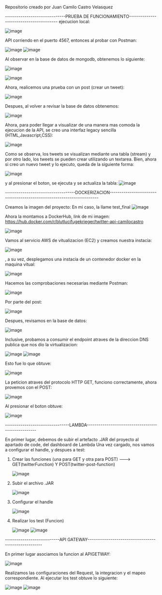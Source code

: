 
Repositorio creado por Juan Camilo Castro Velasquez

-------------------------------PRUEBA DE FUNCIONAMIENTO-----------------------------------------
ejecucion local:

![image](https://github.com/BlutLucifugeKrieger/aws-api-twitter/assets/130005378/2346855d-147c-404b-9931-16dfca65cad6)

API corriendo en el puerto 4567, entonces al probar con Postman:

![image](https://github.com/BlutLucifugeKrieger/aws-api-twitter/assets/130005378/32429e5f-de57-486a-b421-09f2389f95f5)
![image](https://github.com/BlutLucifugeKrieger/aws-api-twitter/assets/130005378/1f165535-b237-4325-b70f-9f38b61f43e6)

Al observar en la base de datos de mongodb, obtenemos lo siguiente: 

![image](https://github.com/BlutLucifugeKrieger/aws-api-twitter/assets/130005378/ae815565-e81b-4f3d-b3ed-a64c6fd95cb7)

![image](https://github.com/BlutLucifugeKrieger/aws-api-twitter/assets/130005378/d586ba7e-2d3f-4a14-872d-58316f23ae08)

Ahora, realicemos una prueba con un post (crear un tweet):

![image](https://github.com/BlutLucifugeKrieger/aws-api-twitter/assets/130005378/201820f6-2622-4cd8-8435-b16303d52c1b)


Despues, al volver a revisar la base de datos obtenemos:

![image](https://github.com/BlutLucifugeKrieger/aws-api-twitter/assets/130005378/0caf8c89-e062-42e7-a54b-3c9bd33dbf11)

Ahora, para poder llegar a visualizar de una manera mas comoda la ejecucion de la API, se creo una interfaz legacy sencilla (HTML,Javascript,CSS):

![image](https://github.com/BlutLucifugeKrieger/aws-api-twitter/assets/130005378/a58a5443-7fdc-42b8-bb63-89887313212c)

Como se observa, los tweets se visualizan mediante una tabla (stream) y por otro lado, los tweets se pueden crear utilizando un textarea.
Bien, ahora si creo un nuevo tweet y lo ejecuto, queda de la siguiente forma: 

![image](https://github.com/BlutLucifugeKrieger/aws-api-twitter/assets/130005378/d078ff25-5ffb-4341-9c25-0b8f4ca78c35)

y al presionar el boton, se ejecuta y se actualiza la tabla: 
![image](https://github.com/BlutLucifugeKrieger/aws-api-twitter/assets/130005378/65770214-1695-46e2-ba3e-28d1db7437b4)

------------------------------------DOCKERIZACION------------------------------------------------------------------------

Creamos la imagen del proyecto:
En mi caso, la llame test_final
![image](https://github.com/BlutLucifugeKrieger/aws-api-twitter/assets/130005378/b88febe8-4bb8-4f40-8a96-f39da048fb5f)

Ahora la montamos a DockerHub, link de mi imagen: https://hub.docker.com/r/blutlucifugekrieger/twitter-api-camilocastro

![image](https://github.com/BlutLucifugeKrieger/aws-api-twitter/assets/130005378/71930537-eb87-4ee6-8045-8445e5cd6c76)

Vamos al servicio AWS de vitualizacion (EC2) y creamos nuestra instacia:

![image](https://github.com/BlutLucifugeKrieger/aws-api-twitter/assets/130005378/a6bcbc46-053c-461e-ba8f-316db84828c5)

, a su vez, desplegamos una instacia de un contenedor docker en la maquina vitual:

![image](https://github.com/BlutLucifugeKrieger/aws-api-twitter/assets/130005378/03e42b72-4918-4219-b427-28f755fe6ae7)

Hacemos las comprobaciones necesarias mediante Postman: 

![image](https://github.com/BlutLucifugeKrieger/aws-api-twitter/assets/130005378/646825a7-0ad6-4b91-b23c-e5d716db2180)

Por parte del post:

![image](https://github.com/BlutLucifugeKrieger/aws-api-twitter/assets/130005378/2f4927b2-5a7a-4c11-b832-cafa114b2cfb)

Despues, revisamos en la base de datos: 

![image](https://github.com/BlutLucifugeKrieger/aws-api-twitter/assets/130005378/844f0594-d28c-407b-b939-d9e97552028f)

Inclusive, probamos a consumir el endpoint atraves de la direccion DNS publica que nos dio la virtualizacion: 

![image](https://github.com/BlutLucifugeKrieger/aws-api-twitter/assets/130005378/a5c95172-48a9-40af-ad44-a3b70fe9f503)
![image](https://github.com/BlutLucifugeKrieger/aws-api-twitter/assets/130005378/f1449279-3b80-4d8e-928c-0f2b774a9fb3)

Esto fue lo que obtuve:

![image](https://github.com/BlutLucifugeKrieger/aws-api-twitter/assets/130005378/b196735a-23f0-4a73-99ad-a9cfd4e6b9f6)

La peticion atraves del protocolo HTTP GET, funciono correctamente, ahora provemos con el POST:

![image](https://github.com/BlutLucifugeKrieger/aws-api-twitter/assets/130005378/9071fead-4094-4673-bf2a-d649e2da6097)

Al presionar el boton obtuve:

![image](https://github.com/BlutLucifugeKrieger/aws-api-twitter/assets/130005378/08b33211-9a13-48a5-b067-b1047a0a68bf)

---------------------------------LAMBDA----------------------------------------------------

En primer lugar, debemos de subir el artefacto .JAR del proyecto al apartado de code, del dashboard de Lambda
Una vez cargado, nos vamos a configurar el handle, y despues a test:

1. Crear las funciones (una para GET y otra para POST) ---> GET(twitterFunction) Y POST(twitter-post-function)

   ![image](https://github.com/BlutLucifugeKrieger/aws-api-twitter/assets/130005378/e743aed0-6abc-4829-a44b-40e07affd9b0)

3. Subir el archivo .JAR

   ![image](https://github.com/BlutLucifugeKrieger/aws-api-twitter/assets/130005378/0bd10b1b-7b26-4a6b-a55b-89f311ab4b99)

4. Configurar el handle

   ![image](https://github.com/BlutLucifugeKrieger/aws-api-twitter/assets/130005378/2a8d00a4-d505-4133-917c-53a33a86376c)

5. Realizar los test (Funcion)

   ![image](https://github.com/BlutLucifugeKrieger/aws-api-twitter/assets/130005378/f25f6cca-1563-409c-b503-1b0d99472162)
   ![image](https://github.com/BlutLucifugeKrieger/aws-api-twitter/assets/130005378/7e6b4043-00bb-4fcb-b9c7-9dd2b1424c42)


----------------------------API GATEWAY------------------------------------------------------

En primer lugar asociamos la funcion al APIGETWAY:

![image](https://github.com/BlutLucifugeKrieger/aws-api-twitter/assets/130005378/124769f5-c2c7-47c5-b7e9-c4322e19c000)

Realizamos las configuraciones del Request, la integracion y el mapeo correspondiente.
Al ejecutar los test obtuve lo siguiente:

![image](https://github.com/BlutLucifugeKrieger/aws-api-twitter/assets/130005378/2ede476d-cb43-40b5-93bd-f31f19d5ca46)
![image](https://github.com/BlutLucifugeKrieger/aws-api-twitter/assets/130005378/32871018-d26c-4bcc-802d-cc4af03567c8)
























